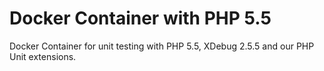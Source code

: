 # Docker Container with PHP 5.5

Docker Container for unit testing with PHP 5.5, XDebug 2.5.5 and our PHP Unit extensions.
